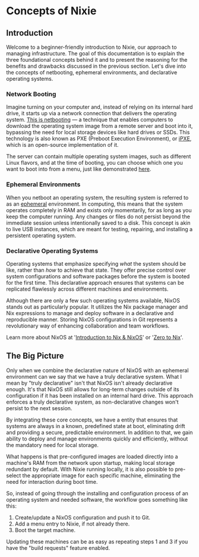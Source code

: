 
# Concepts of Nixie

## Introduction

Welcome to a beginner-friendly introduction to Nixie, our approach to managing infrastructure. The goal of this documentation is to explain the three foundational concepts behind it and to present the reasoning for the benefits and drawbacks discussed in the previous section. Let's dive into the concepts of netbooting, ephemeral environments, and declarative operating systems.

### Network Booting

Imagine turning on your computer and, instead of relying on its internal hard drive, it starts up via a network connection that delivers the operating system. [This is netbooting](https://networkboot.org/fundamentals/) — a technique that enables computers to download the operating system image from a remote server and boot into it, bypassing the need for local storage devices like hard drives or SSDs. This technology is also known as PXE (Preboot Execution Environment), or [iPXE](https://ipxe.org/), which is an open-source implementation of it.

The server can contain multiple operating system images, such as different Linux flavors, and at the time of booting, you can choose which one you want to boot into from a menu, just like demonstrated [here](https://netboot.xyz/docs/).

### Ephemeral Environments

When you netboot an operating system, the resulting system is referred to as an [ephemeral](https://dictionary.cambridge.org/dictionary/english/ephemeral) environment. In computing, this means that the system operates completely in RAM and exists only momentarily, for as long as you keep the computer running. Any changes or files do not persist beyond the immediate session unless intentionally saved to a disk. This concept is akin to live USB instances, which are meant for testing, repairing, and installing a persistent operating system.

### Declarative Operating Systems

Operating systems that emphasize specifying *what* the system should be like, rather than *how* to achieve that state. They offer precise control over system configurations and software packages before the system is booted for the first time. This declarative approach ensures that systems can be replicated flawlessly across different machines and environments.

Although there are only a few such operating systems available, NixOS stands out as particularly popular. It utilizes the Nix package manager and Nix expressions to manage and deploy software in a declarative and reproducible manner. Storing NixOS configurations in Git represents a revolutionary way of enhancing collaboration and team workflows.

Learn more about NixOS at '[Introduction to Nix & NixOS](https://nixos-and-flakes.thiscute.world/introduction/)' or '[Zero to Nix](https://zero-to-nix.com/)'.

## The Big Picture

Only when we combine the declarative nature of NixOS with an ephemeral environment can we say that we have a truly declarative system. What I mean by "truly declarative" isn't that NixOS isn't already declarative enough. It's that NixOS still allows for long-term changes outside of its configuration if it has been installed on an internal hard drive. This approach enforces a truly declarative system, as non-declarative changes won't persist to the next session.

By integrating these core concepts, we have a entity that ensures that systems are always in a known, predefined state at boot, eliminating drift and providing a secure, predictable environment.  In addition to that, we gain ability to deploy and manage environments quickly and efficiently, without the mandatory need for local storage.

What happens is that pre-configured images are loaded directly into a machine's RAM from the network upon startup, making local storage redundant by default. With Nixie running locally, it is also possible to pre-select the appropriate image for each specific machine, eliminating the need for interaction during boot time.

So, instead of going through the installing and configuration process of an operating system and needed software, the workflow goes something like this:

  1. Create/update a NixOS configuration and push it to Git.
  2. Add a menu entry to Nixie, if not already there.
  3. Boot the target machine.

Updating these machines can be as easy as repeating steps 1 and 3 if you have the "build requests" feature enabled.

